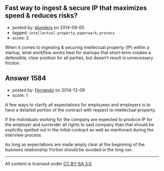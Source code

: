## Fast way to ingest & secure IP that maximizes speed & reduces risks?

- posted by: [blunders](https://stackexchange.com/users/216182/blunders) on 2014-09-05
- tagged: `intellectual-property`, `paperwork`, `process`
- score: 2

When it comes to ingesting & securing intellectual property (IP) within a startup, what workflow works best for startups that short-term creates a defensible, clear position for all parties, but doesn't result in unnecessary friction.  


## Answer 1584

- posted by: [Fernando](https://stackexchange.com/users/5092626/fernando) on 2014-12-09
- score: 1

A few ways to clarify all expectations for employees and employers is to have a detailed portion of the contract with respect to intellectual property.

If the individuals working for the company are expected to produce IP for the employer and surrender all rights to said company than that should be explicitly spelled out in the initial contract as well as mentioned during the interview process.

As long as expectations are made amply clear at the beginning of the business relationship friction should be avoided in the long run.



---

All content is licensed under [CC BY-SA 3.0](https://creativecommons.org/licenses/by-sa/3.0/).
